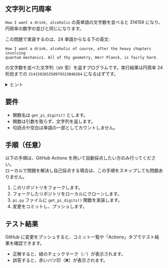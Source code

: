 ## 文字列と円周率

`How I want a drink, alcoholic` の英単語の文字数を並べると 314159 になり、円周率の数字の並びと同じになります。

この問題で実装するのは、24 単語からなる下の英文:

```
How I want a drink, alcoholic of course, after the heavy chapters involving
quantum mechanics. All of thy geometry, Herr Planck, is fairly hard.
```

の文字数を並べた文字列（str 型）を返すプログラムです。実行結果は円周率 24 桁目までの `314159265358979323846264` になるはずです。

<details><summary>ヒント</summary>

下のコードのように `list`, `map`, `len` 関数を用いると、与えられたリストの各要素の文字数を得ることができます。

```python
list(map(len, ["a", "bc", "def"]))
```

[1, 2, 3]
</details>

## 要件

- 関数名は `get_pi_digits()` とします。
- 関数は引数を取らず、文字列を返します。
- 句読点や空白は単語の一部としてカウントしません。

## 手順（任意）

以下の手順は、GitHub Actions を用いて自動採点したい方のみ行ってください。  
ローカルで問題を解決し自己採点する場合は、この手順をスキップしても問題ありません。
1. このリポジトリをフォークします。
2. フォークしたリポジトリをローカルにクローンします。
3. `pi.py` ファイルに `get_pi_digits()` 関数を実装します。
4. 変更をコミットし、プッシュします。

## テスト結果

GitHub に変更をプッシュすると、コミット一覧や「Actions」タブでテスト結果を確認できます。
- 正解すると、緑のチェックマーク（✅）が表示されます。
- 誤答すると、赤いバツ印（❌）が表示されます。
